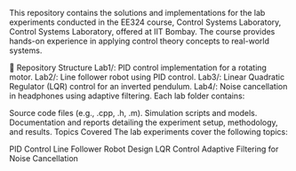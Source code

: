 This repository contains the solutions and implementations for the lab experiments conducted in the EE324 course, Control Systems Laboratory,
Control Systems Laboratory, offered at IIT Bombay. The course provides hands-on experience in applying control theory concepts to real-world systems.

📁 Repository Structure
Lab1/: PID control implementation for a rotating motor.
Lab2/: Line follower robot using PID control.
Lab3/: Linear Quadratic Regulator (LQR) control for an inverted pendulum.
Lab4/: Noise cancellation in headphones using adaptive filtering.
Each lab folder contains:

Source code files (e.g., .cpp, .h, .m).
Simulation scripts and models.
Documentation and reports detailing the experiment setup, methodology, and results.
Topics Covered
The lab experiments cover the following topics:

PID Control
Line Follower Robot Design
LQR Control
Adaptive Filtering for Noise Cancellation

